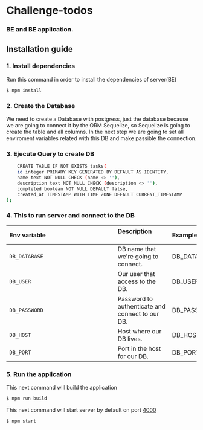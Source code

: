 # Challenge-todos
### BE and BE application.

## Installation guide

### 1. Install dependencies
Run this command in order to install the dependencies of server(BE)
```sh
$ npm install
```

### 2. Create the Database
We need to create a Database with postgress, just the database because we are going to connect it by the ORM Sequelize, so Sequelize is going to create the table and all columns. In the next step we are going to set all enviroment variables related with this DB and make passible the connection.

### 3. Ejecute Query to create DB 

```sh 
    CREATE TABLE IF NOT EXISTS tasks(
    id integer PRIMARY KEY GENERATED BY DEFAULT AS IDENTITY,
    name text NOT NULL CHECK (name <> ''),
    description text NOT NULL CHECK (description <> ''),
    completed boolean NOT NULL DEFAULT false,
    created_at TIMESTAMP WITH TIME ZONE DEFAULT CURRENT_TIMESTAMP
);
```

### 4. This to run server and connect to the DB

| Env variable　　　　　　　　　　　　　| Description 　　　　　　　　| Example |
| :--  | :--         | :--         |
| `DB_DATABASE` | DB name that we're going to connect. | DB_DATABASE=tasks
| `DB_USER` | Our user that access to the DB. | DB_USER=root
| `DB_PASSWORD` | Password to authenticate and connect to our DB. | DB_PASSWORD=*****
| `DB_HOST` | Host where our DB lives. | DB_HOST=127.0.0.1
| `DB_PORT` | Port in the host for our DB. | DB_PORT=3306


### 5. Run the application


This next command will build the application
```sh
$ npm run build 
```

This next command will start server by default on port [4000](http://localhost:4000) 
```sh
$ npm start 
```

